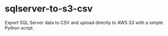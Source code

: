 # sqlserver-to-s3-csv
Export SQL Server data to CSV and upload directly to AWS S3 with a simple Python script.
